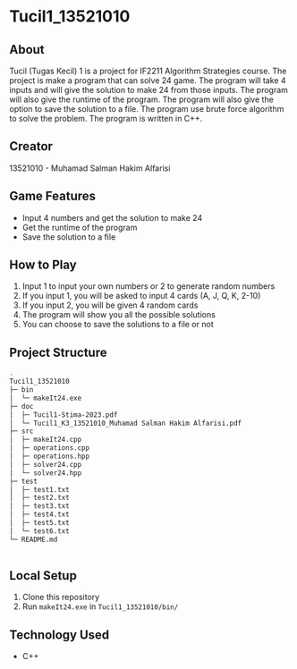# Tucil1_13521010
## About
Tucil (Tugas Kecil) 1 is a project for IF2211 Algorithm Strategies course. The project is make a program that can solve 24 game. The program will take 4 inputs and will give the solution to make 24 from those inputs. The program will also give the runtime of the program. The program will also give the option to save the solution to a file. The program use brute force algorithm to solve the problem. The program is written in C++.
## Creator
13521010 - Muhamad Salman Hakim Alfarisi
## Game Features
- Input 4 numbers and get the solution to make 24
- Get the runtime of the program
- Save the solution to a file
## How to Play
1. Input 1 to input your own numbers or 2 to generate random numbers
2. If you input 1, you will be asked to input 4 cards (A, J, Q, K, 2-10)
3. If you input 2, you will be given 4 random cards
4. The program will show you all the possible solutions
5. You can choose to save the solutions to a file or not
## Project Structure
```bash
.
Tucil1_13521010                                             
├─ bin                                                      
│  └─ makeIt24.exe                                          
├─ doc                                                      
│  ├─ Tucil1-Stima-2023.pdf                                 
│  └─ Tucil1_K3_13521010_Muhamad Salman Hakim Alfarisi.pdf  
├─ src                                                      
│  ├─ makeIt24.cpp                                          
│  ├─ operations.cpp                                        
│  ├─ operations.hpp                                        
│  ├─ solver24.cpp                                          
│  └─ solver24.hpp                                          
├─ test                                                     
│  ├─ test1.txt                                             
│  ├─ test2.txt                                             
│  ├─ test3.txt                                             
│  ├─ test4.txt                                             
│  ├─ test5.txt                                             
│  └─ test6.txt                                             
└─ README.md                                                
     
```
## Local Setup
1. Clone this repository
2. Run ```makeIt24.exe``` in ```Tucil1_13521010/bin/```
## Technology Used
- C++